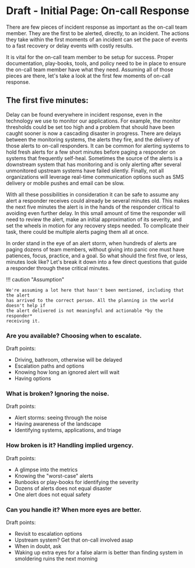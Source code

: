 # Draft - Initial Page: On-call Response

There are few pieces of incident response as important as the on-call team
member.  They are the first to be alerted, directly, to an incident.  The
actions they take within the first moments of an incident can set the pace of
events to a fast recovery or delay events with costly results.

It is vital for the on-call team member to be setup for success.  Proper
documentation, play-books, tools, and policy need to be in place to ensure the
on-call team member have what they need.  Assuming all of those pieces are
there, let's take a look at the first few moments of on-call response.

## The first five minutes:

Delay can be found everywhere in incident response, even in the technology we
use to monitor our applications.  For example, the monitor thresholds could be
set too high and a problem that should have been caught sooner is now a
cascading disaster in progress.  There are delays between the monitoring
systems, the alerts they fire, and the delivery of those alerts to on-call
responders.  It can be common for alerting systems to hold fresh alerts for a
few short minutes before paging a responder on systems that frequently
self-heal.  Sometimes the source of the alerts is a downstream system that has
monitoring and is only alerting after several unmonitored upstream systems have
failed silently.  Finally, not all organizations will leverage real-time
communication options such as SMS delivery or mobile pushes and email can be
slow.

With all these possibilities in consideration it can be safe to assume any alert
a responder receives could already be several minutes old.  This makes the next
five minutes the alert is in the hands of the responder critical to avoiding
even further delay.  In this small amount of time the responder will need to
review the alert, make an initial approximation of its severity, and set the
wheels in motion for any recovery steps needed.  To complicate their task, there
could be multiple alerts paging them all at once.

In order stand in the eye of an alert storm, when hundreds of alerts are paging
dozens of team members, without giving into panic one must have patiences,
focus, practice, and a goal.  So what should the first five, or less, minutes
look like?  Let's break it down into a few direct questions that guide a
responder through these critical minutes.

!!! caution "Assumption"

    We're assuming a lot here that hasn't been mentioned, including that the alert
    has arrived to the correct person. All the planning in the world doesn't help if
    the alert delivered is not meaningful and actionable *by the responder*
    receiving it.

### Are you available? Choosing when to escalate.

Draft points:

* Driving, bathroom, otherwise will be delayed
* Escalation paths and options
* Knowing how long an ignored alert will wait
* Having options

### What is broken? Ignoring the noise.

Draft points:

* Alert storms: seeing through the noise
* Having awareness of the landscape
* Identifying systems, applications, and triage

### How broken is it? Handling implied urgency.

Draft points:

* A glimpse into the metrics
* Knowing the "worst-case" alerts
* Runbooks or play-books for identifying the severity
* Dozens of alerts does not equal disaster
* One alert does not equal safety

### Can you handle it? When more eyes are better.

Draft points:

* Revisit to escalation options
* Upstream system? Get that on-call involved asap
* When in doubt, ask
* Waking up extra eyes for a false alarm is better than finding system in
  smoldering ruins the next morning
